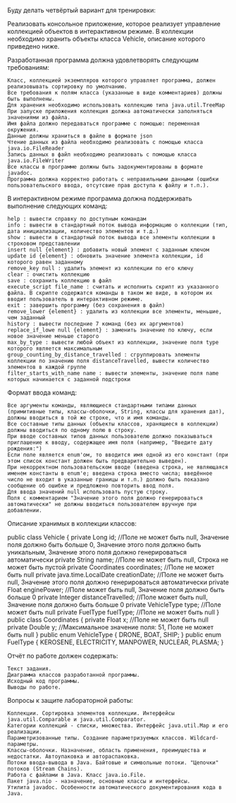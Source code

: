 Буду делать четвёртый вариант для тренировки:

Реализовать консольное приложение, которое реализует управление коллекцией объектов в интерактивном режиме. В коллекции необходимо хранить объекты класса Vehicle, описание которого приведено ниже.

Разработанная программа должна удовлетворять следующим требованиям:

    Класс, коллекцией экземпляров которого управляет программа, должен реализовывать сортировку по умолчанию.
    Все требования к полям класса (указанные в виде комментариев) должны быть выполнены.
    Для хранения необходимо использовать коллекцию типа java.util.TreeMap
    При запуске приложения коллекция должна автоматически заполняться значениями из файла.
    Имя файла должно передаваться программе с помощью: переменная окружения.
    Данные должны храниться в файле в формате json
    Чтение данных из файла необходимо реализовать с помощью класса java.io.FileReader
    Запись данных в файл необходимо реализовать с помощью класса java.io.FileWriter
    Все классы в программе должны быть задокументированы в формате javadoc.
    Программа должна корректно работать с неправильными данными (ошибки пользовательского ввода, отсутсвие прав доступа к файлу и т.п.).

В интерактивном режиме программа должна поддерживать выполнение следующих команд:

    help : вывести справку по доступным командам
    info : вывести в стандартный поток вывода информацию о коллекции (тип, дата инициализации, количество элементов и т.д.)
    show : вывести в стандартный поток вывода все элементы коллекции в строковом представлении
    insert null {element} : добавить новый элемент с заданным ключом
    update id {element} : обновить значение элемента коллекции, id которого равен заданному
    remove_key null : удалить элемент из коллекции по его ключу
    clear : очистить коллекцию
    save : сохранить коллекцию в файл
    execute_script file_name : считать и исполнить скрипт из указанного файла. В скрипте содержатся команды в таком же виде, в котором их вводит пользователь в интерактивном режиме.
    exit : завершить программу (без сохранения в файл)
    remove_lower {element} : удалить из коллекции все элементы, меньшие, чем заданный
    history : вывести последние 7 команд (без их аргументов)
    replace_if_lowe null {element} : заменить значение по ключу, если новое значение меньше старого
    max_by_type : вывести любой объект из коллекции, значение поля type которого является максимальным
    group_counting_by_distance_travelled : сгруппировать элементы коллекции по значению поля distanceTravelled, вывести количество элементов в каждой группе
    filter_starts_with_name name : вывести элементы, значение поля name которых начинается с заданной подстроки

Формат ввода команд:

    Все аргументы команды, являющиеся стандартными типами данных (примитивные типы, классы-оболочки, String, классы для хранения дат), должны вводиться в той же строке, что и имя команды.
    Все составные типы данных (объекты классов, хранящиеся в коллекции) должны вводиться по одному полю в строку.
    При вводе составных типов данных пользователю должно показываться приглашение к вводу, содержащее имя поля (например, "Введите дату рождения:")
    Если поле является enum'ом, то вводится имя одной из его констант (при этом список констант должен быть предварительно выведен).
    При некорректном пользовательском вводе (введена строка, не являющаяся именем константы в enum'е; введена строка вместо числа; введённое число не входит в указанные границы и т.п.) должно быть показано сообщение об ошибке и предложено повторить ввод поля.
    Для ввода значений null использовать пустую строку.
    Поля с комментарием "Значение этого поля должно генерироваться автоматически" не должны вводиться пользователем вручную при добавлении.

Описание хранимых в коллекции классов:

public class Vehicle {
    private Long id; //Поле не может быть null, Значение поля должно быть больше 0, Значение этого поля должно быть уникальным, Значение этого поля должно генерироваться автоматически
    private String name; //Поле не может быть null, Строка не может быть пустой
    private Coordinates coordinates; //Поле не может быть null
    private java.time.LocalDate creationDate; //Поле не может быть null, Значение этого поля должно генерироваться автоматически
    private Float enginePower; //Поле может быть null, Значение поля должно быть больше 0
    private Integer distanceTravelled; //Поле может быть null, Значение поля должно быть больше 0
    private VehicleType type; //Поле может быть null
    private FuelType fuelType; //Поле не может быть null
}
public class Coordinates {
    private Float x; //Поле не может быть null
    private Double y; //Максимальное значение поля: 51, Поле не может быть null
}
public enum VehicleType {
    DRONE,
    BOAT,
    SHIP;
}
public enum FuelType {
    KEROSENE,
    ELECTRICITY,
    MANPOWER,
    NUCLEAR,
    PLASMA;
}

Отчёт по работе должен содержать:

    Текст задания.
    Диаграмма классов разработанной программы.
    Исходный код программы.
    Выводы по работе.

Вопросы к защите лабораторной работы:

    Коллекции. Сортировка элементов коллекции. Интерфейсы java.util.Comparable и java.util.Comparator.
    Категории коллекций - списки, множества. Интерфейс java.util.Map и его реализации.
    Параметризованные типы. Создание параметризуемых классов. Wildcard-параметры.
    Классы-оболочки. Назначение, область применения, преимущества и недостатки. Автоупаковка и автораспаковка.
    Потоки ввода-вывода в Java. Байтовые и символьные потоки. "Цепочки" потоков (Stream Chains).
    Работа с файлами в Java. Класс java.io.File.
    Пакет java.nio - назначение, основные классы и интерфейсы.
    Утилита javadoc. Особенности автоматического документирования кода в Java.

